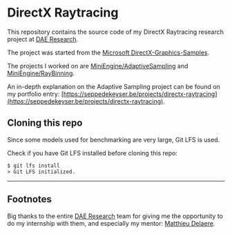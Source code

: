 # DirectX Raytracing

This repository contains the source code of my DirectX Raytracing research project at [DAE Research](https://digitalartsandentertainment.be/page/133/Research).

The project was started from the [Microsoft DirectX-Graphics-Samples](https://github.com/microsoft/DirectX-Graphics-Samples).

The projects I worked on are [MiniEngine/AdaptiveSampling](https://github.com/SeppahBaws/DirectX-Raytracing/tree/main/MiniEngine/AdaptiveSampling) and [MiniEngine/RayBinning](https://github.com/SeppahBaws/DirectX-Raytracing/tree/main/MiniEngine/RayBinning).

An in-depth explanation on the Adaptive Sampling project can be found on my portfolio entry: [https://seppedekeyser.be/projects/directx-raytracing](https://seppedekeyser.be/projects/directx-raytracing).

## Cloning this repo

Since some models used for benchmarking are very large, Git LFS is used.

Check if you have Git LFS installed before cloning this repo:
```
$ git lfs install
> Git LFS initialized.
```

---

## Footnotes

Big thanks to the entire [DAE Research](https://digitalartsandentertainment.be/page/133/Research) team for giving me the opportunity to do my internship with them, and especially my mentor: [Matthieu Delaere](https://www.matthieudelaere.com/).
